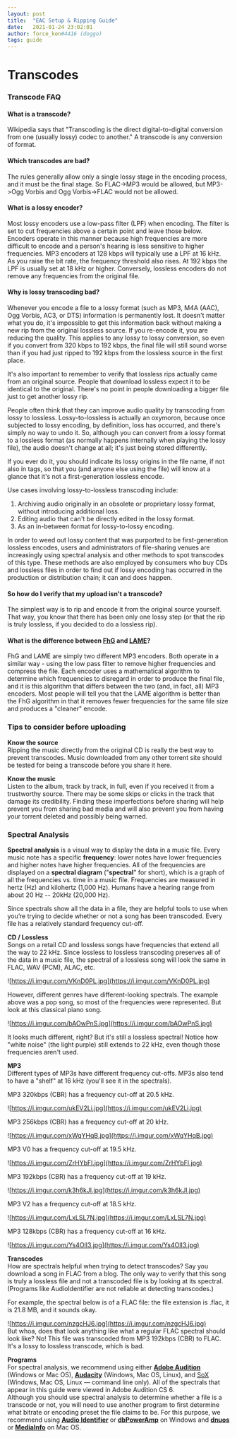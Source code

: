 ```yaml
---
layout:	post
title:  "EAC Setup & Ripping Guide"
date:	2021-01-24 23:02:01
author: force_ken#4416 (doggo)
tags: guide
---
```



# Transcodes 
### Transcode FAQ




#### What is a transcode?


Wikipedia says that "Transcoding is the direct digital-to-digital conversion from one (usually lossy) codec to another." A transcode is any conversion of format.  


#### Which transcodes are bad?


The rules generally allow only a single lossy stage in the encoding process, and it must be the final stage. So FLAC->MP3 would be allowed, but MP3->Ogg Vorbis and Ogg Vorbis->FLAC would not be allowed.  


#### What is a lossy encoder?


Most lossy encoders use a low-pass filter (LPF) when encoding. The filter is set to cut frequencies above a certain point and leave those below. Encoders operate in this manner because high frequencies are more difficult to encode and a person's hearing is less sensitive to higher frequencies. MP3 encoders at 128 kbps will typically use a LPF at 16 kHz. As you raise the bit rate, the frequency threshold also rises. At 192 kbps the LPF is usually set at 18 kHz or higher. Conversely, lossless encoders do not remove any frequencies from the original file.  


#### Why is lossy transcoding bad?


Whenever you encode a file to a lossy format (such as MP3, M4A (AAC), Ogg Vorbis, AC3, or DTS) information is permanently lost. It doesn't matter what you do, it's impossible to get this information back without making a new rip from the original lossless source. If you re-encode it, you are reducing the quality. This applies to any lossy to lossy conversion, so even if you convert from 320 kbps to 192 kbps, the final file will still sound worse than if you had just ripped to 192 kbps from the lossless source in the first place.  

It's also important to remember to verify that lossless rips actually came from an original source. People that download lossless expect it to be identical to the original. There's no point in people downloading a bigger file just to get another lossy rip.  

People often think that they can improve audio quality by transcoding from lossy to lossless. Lossy-to-lossless is actually an oxymoron, because once subjected to lossy encoding, by definition, loss has occurred, and there's simply no way to undo it. So, although you can convert from a lossy format to a lossless format (as normally happens internally when playing the lossy file), the audio doesn't change at all; it's just being stored differently.  

If you ever do it, you should indicate its lossy origins in the file name, if not also in tags, so that you (and anyone else using the file) will know at a glance that it's not a first-generation lossless encode.  

Use cases involving lossy-to-lossless transcoding include:  

1.  Archiving audio originally in an obsolete or proprietary lossy format, without introducing additional loss.
2.  Editing audio that can't be directly edited in the lossy format.
3.  As an in-between format for lossy-to-lossy encoding.


In order to weed out lossy content that was purported to be first-generation lossless encodes, users and administrators of file-sharing venues are increasingly using spectral analysis and other methods to spot transcodes of this type. These methods are also employed by consumers who buy CDs and lossless files in order to find out if lossy encoding has occurred in the production or distribution chain; it can and does happen.  


#### So how do I verify that my upload isn't a transcode?


The simplest way is to rip and encode it from the original source yourself. That way, you know that there has been only one lossy step (or that the rip is truly lossless, if you decided to do a lossless rip).  

#### What is the difference between  [FhG](https://www.iis.fraunhofer.de/en/ff/amm/consumer-electronics/mp3.html)  and  [LAME](https://wiki.hydrogenaud.io/index.php?title=LAME#Recommended_settings_details)?


FhG and LAME are simply two different MP3 encoders. Both operate in a similar way - using the low pass filter to remove higher frequencies and compress the file. Each encoder uses a mathematical algorithm to determine which frequencies to disregard in order to produce the final file, and it is this algorithm that differs between the two (and, in fact, all) MP3 encoders. Most people will tell you that the LAME algorithm is better than the FhG algorithm in that it removes fewer frequencies for the same file size and produces a "cleaner" encode.


### Tips to consider before uploading


**Know the source**  
Ripping the music directly from the original CD is really the best way to prevent transcodes. Music downloaded from any other torrent site should be tested for being a transcode before you share it here.  

**Know the music**  
Listen to the album, track by track, in full, even if you received it from a trustworthy source. There may be some skips or clicks in the track that damage its credibility. Finding these imperfections before sharing will help prevent you from sharing bad media and will also prevent you from having your torrent deleted and possibly being warned.  


### Spectral Analysis


**Spectral analysis** is a visual way to display the data in a music file. Every music note has a specific **frequency**: lower notes have lower frequencies and higher notes have higher frequencies. All of the frequencies are displayed on a **spectral diagram** ("**spectral**" for short), which is a graph of all the frequencies vs. time in a music file. Frequencies are measured in hertz (Hz) and kilohertz (1,000 Hz). Humans have a hearing range from about 20 Hz -- 20kHz (20,000 Hz).  

Since spectrals show all the data in a file, they are helpful tools to use when you’re trying to decide whether or not a song has been transcoded. Every file has a relatively standard frequency cut-off.  



**CD / Lossless**  
Songs on a retail CD and lossless songs have frequencies that extend all the way to 22 kHz. Since lossless to lossless transcoding preserves all of the data in a music file, the spectral of a lossless song will look the same in FLAC, WAV (PCM), ALAC, etc.  


![https://i.imgur.com/VKnD0PL.jpg](https://i.imgur.com/VKnD0PL.jpg)  

However, different genres have different-looking spectrals. The example above was a pop song, so most of the frequencies were represented. But look at this classical piano song.  


![https://i.imgur.com/bAOwPnS.jpg](https://i.imgur.com/bAOwPnS.jpg)  

It looks much different, right? But it's still a lossless spectral! Notice how "white noise" (the light purple) still extends to 22 kHz, even though those frequencies aren't used.  


**MP3**  
Different types of MP3s have different frequency cut-offs. MP3s also tend to have a "shelf" at 16 kHz (you'll see it in the spectrals).  


MP3 320kbps (CBR) has a frequency cut-off at 20.5 kHz.  


![https://i.imgur.com/ukEV2Li.jpg](https://i.imgur.com/ukEV2Li.jpg)  


MP3 256kbps (CBR) has a frequency cut-off at 20 kHz.  


![https://i.imgur.com/xWqYHqB.jpg](https://i.imgur.com/xWqYHqB.jpg)  


MP3 V0 has a frequency cut-off at 19.5 kHz.  


![https://i.imgur.com/ZrHYbFl.jpg](https://i.imgur.com/ZrHYbFl.jpg)  


MP3 192kbps (CBR) has a frequency cut-off at 19 kHz.  


![https://i.imgur.com/k3h6kJl.jpg](https://i.imgur.com/k3h6kJl.jpg)  


MP3 V2 has a frequency cut-off at 18.5 kHz.  


![https://i.imgur.com/LxLSL7N.jpg](https://i.imgur.com/LxLSL7N.jpg)  


MP3 128kbps (CBR) has a frequency cut-off at 16 kHz.  


![https://i.imgur.com/Ys4OlI3.jpg](https://i.imgur.com/Ys4OlI3.jpg)  


**Transcodes**  
How are spectrals helpful when trying to detect transcodes? Say you download a song in FLAC from a blog. The only way to verify that this song is truly a lossless file and not a transcoded file is by looking at its spectral. (Programs like AudioIdentifier are not reliable at detecting transcodes.)  


For example, the spectral below is of a FLAC file: the file extension is .flac, it is 21.8 MB, and it sounds okay.  


![https://i.imgur.com/nzgcHJ6.jpg](https://i.imgur.com/nzgcHJ6.jpg)  
But whoa, does that look anything like what a regular FLAC spectral should look like? No! This file was transcoded from MP3 192kbps (CBR) to FLAC. It's a lossy to lossless transcode, which is bad.  


**Programs**  
For spectral analysis, we recommend using either [**Adobe Audition**](http://www.adobe.com/products/audition.html) (Windows or Mac OS), [**Audacity**](http://audacity.sourceforge.net/) (Windows, Mac OS, Linux), and [SoX](http://sox.sourceforge.net/) (Windows, Mac OS, Linux — command line only). All of the spectrals that appear in this guide were viewed in Adobe Audition CS 6.  
Although you should use spectral analysis to determine whether a file is a transcode or not, you will need to use another program to first determine what bitrate or encoding preset the file claims to be. For this purpose, we recommend using [**Audio Identifier**](http://download.cnet.com/Audio-Identifier/3000-2141_4-10703771.html) or [**dbPowerAmp**](http://www.dbpoweramp.com/) on Windows and [**dnuos**](https://bitheap.org/dnuos/) or [**MediaInfo**](http://mediainfo.sourceforge.net/en) on Mac OS.
